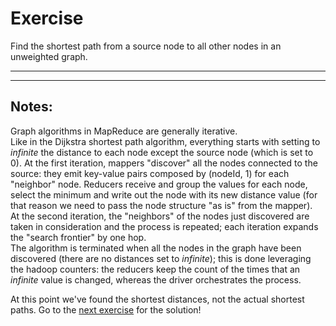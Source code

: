 # Exercise #
Find the shortest path from a source node to all other nodes in an unweighted graph.
- - - - 
- - - - 

## Notes: ##
Graph algorithms in MapReduce are generally iterative.  
Like in the Dijkstra shortest path algorithm, everything starts with setting to *infinite* the distance to each node except the source node (which is set to 0). At the first iteration, mappers "discover" all the nodes connected to the source: they emit key-value pairs composed by (nodeId, 1) for each "neighbor" node. Reducers receive and group the values for each node, select the minimum and write out the node with its new distance value (for that reason we need to pass the node structure "as is" from the mapper).  
At the second iteration, the "neighbors" of the nodes just discovered are taken in consideration and the process is repeated; each iteration expands the "search frontier" by one hop.  
The algorithm is terminated when all the nodes in the graph have been discovered (there are no distances set to *infinite*); this is done leveraging the hadoop counters: the reducers keep the count of the times that an *infinite* value is changed, whereas the driver orchestrates the process.  
  
  
At this point we've found the shortest distances, not the actual shortest paths. Go to the [next exercise](../dijkstra) for the solution!